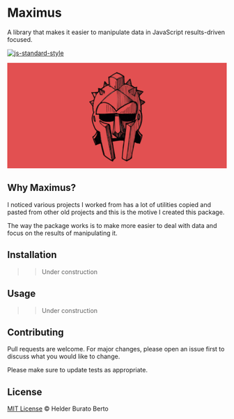 # Maximus

A library that makes it easier to manipulate data in JavaScript results-driven focused.

[![js-standard-style](https://img.shields.io/badge/code%20style-standard-brightgreen.svg)](http://standardjs.com)

<center>
   <img src="banner.jpg" alt="Maximus Helmet Banner" />
</center>

## Why Maximus?

I noticed various projects I worked from has a lot of utilities copied and pasted from other old projects and this is the motive I created this package.

The way the package works is to make more easier to deal with data and focus on the results of manipulating it.

## Installation

>> Under construction

## Usage

>> Under construction

## Contributing

Pull requests are welcome. For major changes, please open an issue first to discuss what you would like to change.

Please make sure to update tests as appropriate.

## License

[MIT License](LICENSE) © Helder Burato Berto
